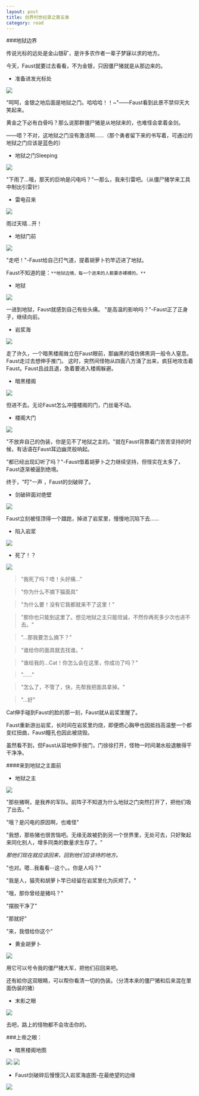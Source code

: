 ```yaml
---
layout: post
title: 创界村世纪录之第五章
category: read
---
```

###地狱边界

传说光标的远处是金山银矿，是许多农作者一辈子梦寐以求的地方。

今天，Faust就要过去看看，不为金银，只因僵尸猪就是从那边来的。

- 准备进发光标处

<img class="cover" src="/images/2014/10/read/MC-CJC/2014-10-02_21.41.01.jpg" />

"呵呵，金银之地后面是地狱之门。哈哈哈！！~"——Faust看到此景不禁仰天大笑起来。

黄金之下必有白骨吗？那么说那群僵尸猪是从地狱来的，也难怪会拿着金剑。

——唔？不对，这地狱之门没有激活啊……（那个勇者留下来的书写着，可通过的地狱之门应该是蓝色的）

- 地狱之门Sleeping

<img class="cover" src="/images/2014/10/read/MC-CJC/2014-10-02_21.52.44.jpg" />

"下雨了...哦，那天的巨响是闪电吗？"—那么，我来引雷吧。（从僵尸猪学来工具中制出引雷针）

- 雷电召来

<img class="cover" src="/images/2014/10/read/MC-CJC/20141002193642.jpg" />

雨过天晴...开！

- 地狱门前

<img class="cover" src="/images/2014/10/read/MC-CJC/2014-10-02_21.43.05.jpg" />

"走吧！"-Faust给自己打气道，提着胡萝卜钓竿迈进了地狱。 

Faust不知道的是：`**地狱边境，每一个进来的人都要赤裸裸的。**`

- 地狱

<img class="cover" src="/images/2014/10/read/MC-CJC/800px-2011-02-05_11.46.18.jpg" />

一进到地狱，Faust就感到自己有些头痛。
"是高温的影响吗？"-Faust正了正身子，继续向前。

- 岩浆海

<img class="cover" src="/images/2014/10/read/MC-CJC/800px-Nether_With_Potion_of_Night_Vision.jpg" />

走了许久，一个暗黑楼阁耸立在Faust眼前，那幽黑的墙仿佛黑洞一般令人窒息。Faust走过去想伸手推门。
这时，突然间怪物从四面八方涌了出来，疯狂地攻击着Faust。Faust且战且退，急着要进入楼阁躲避。

- 暗黑楼阁

<img class="cover" src="/images/2014/10/read/MC-CJC/800px-Nether_'biome'.jpg" />

但进不去。无论Faust怎么冲撞楼阁的门，门丝毫不动。

- 楼阁大门

<img class="cover" src="/images/2014/10/read/MC-CJC/2014-10-03_12.02.15.jpg" />

"不放弃自己的伪装，你是见不了地狱之主的。"就在Faust背靠着门苦苦坚持的时候，有话语在Faust耳边幽灵般响起。

"都已经出现幻听了吗？"-Faust借着胡萝卜之力继续坚持，但怪实在太多了，Faust逐渐被逼到绝境。

终于，"叮"一声 ，Faust的剑破碎了。

- 剑破碎面对绝壁

<img class="cover" src="/images/2014/10/read/MC-CJC/2014-10-03_12.51.53.jpg" />

Faust立刻被怪顶得一个踉跄，掉进了岩浆里，慢慢地沉陷下去......

- 陷入岩浆

<img class="cover" src="/images/2014/10/read/MC-CJC/2014-10-03_12.52.01.jpg" />

- 死了！？

<img class="cover" src="/images/2014/10/read/MC-CJC/20141001215235.jpg" />

>
>"我死了吗？唔！头好痛..."

>"你为什么不摘下猫面具"

>"为什么要！没有它我都就来不了这里！"

>"那你也只能到这里了。想见地狱之主只能坦诚，不然你再死多少次也进不去。"

>"...那我要怎么摘下？"

>"谁给你的面具就去找谁。"

>"谁给我的...Cat！你怎么会在这里，你成功了吗？"

>"......"

>"怎么了，不管了，快，先帮我把面具拿掉。"

>"...好"
>

Cat伸手碰到Faust的脸的那一刻，Faust就从岩浆里醒了。

Faust重新游出岩浆，长时间在岩浆里灼烧，即便燃心胸甲也因抵挡高温整一个都变红扭曲，Faust瞳孔也因此被烧毁。

虽然看不到，但Faust从容地伸手按门，门徐徐打开，怪物一时间潮水般退散得干干净净。

####来到地狱之主面前

- 地狱之主

<img class="cover" src="/images/2014/10/read/MC-CJC/2014-10-03_12.42.15.jpg" />

"那些猪啊，是我养的军队。前阵子不知道为什么地狱之门突然打开了，把他们吸了出去。"

"哦？是闪电的原因啊，也难怪"

"我想，那些猪也很苦恼吧。无缘无故被扔到另一个世界里，无处可去，只好聚起来同化别人，增多同类的数量求生存了。"

*那他们现在就应该回来，回到他们应该待的地方。*

"也对。嗯...我看看--这个。。你是人吗？"

"我是人，猫壳和胡萝卜竿已经留在岩浆里化为灰烬了。"

"哦，那你曾经是猪吗？"

"摆脱干净了"

"那就好"

"来，我借给你这个"

- 黄金胡萝卜

<img class="cover" src="/images/2014/10/read/MC-CJC/2014-10-03_12.47.49.jpg" />

用它可以号令我的僵尸猪大军，把他们召回来吧。

还有給你这双眼睛，可以帮你看清一切的伪装。（分清本来的僵尸猪和后来混在里面伪装的猪）

- 末影之眼

<img class="cover" src="/images/2014/10/read/MC-CJC/2014-10-03_12.47.51.jpg" />

去吧，路上的怪物都不会攻击你的。

###上帝之眼：

- 暗黑楼阁地图

<img class="cover" src="/images/2014/10/read/MC-CJC/2014-10-03_11.39.25.jpg" />

<img class="cover" src="/images/2014/10/read/MC-CJC/2014-10-03_11.41.58.jpg" />

- Faust剑破碎后慢慢沉入岩浆海底图-在最绝望的边缘

<img class="cover" src="/images/2014/10/read/MC-CJC/2014-10-03_12.52.24.jpg" />


